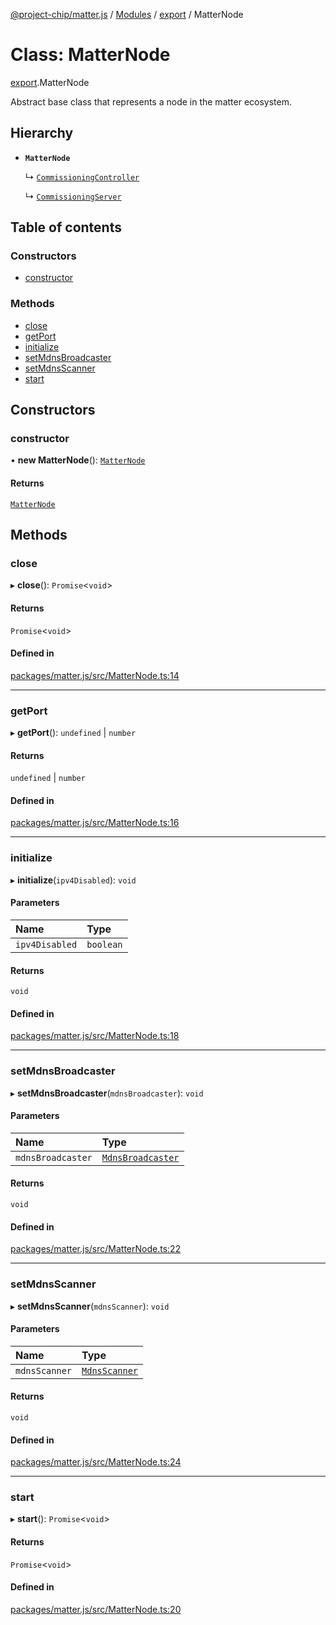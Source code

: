 [@project-chip/matter.js](../README.md) / [Modules](../modules.md) / [export](../modules/export.md) / MatterNode

# Class: MatterNode

[export](../modules/export.md).MatterNode

Abstract base class that represents a node in the matter ecosystem.

## Hierarchy

- **`MatterNode`**

  ↳ [`CommissioningController`](export.CommissioningController.md)

  ↳ [`CommissioningServer`](export.CommissioningServer.md)

## Table of contents

### Constructors

- [constructor](export.MatterNode.md#constructor)

### Methods

- [close](export.MatterNode.md#close)
- [getPort](export.MatterNode.md#getport)
- [initialize](export.MatterNode.md#initialize)
- [setMdnsBroadcaster](export.MatterNode.md#setmdnsbroadcaster)
- [setMdnsScanner](export.MatterNode.md#setmdnsscanner)
- [start](export.MatterNode.md#start)

## Constructors

### constructor

• **new MatterNode**(): [`MatterNode`](export.MatterNode.md)

#### Returns

[`MatterNode`](export.MatterNode.md)

## Methods

### close

▸ **close**(): `Promise`\<`void`\>

#### Returns

`Promise`\<`void`\>

#### Defined in

[packages/matter.js/src/MatterNode.ts:14](https://github.com/project-chip/matter.js/blob/dfd1dc35/packages/matter.js/src/MatterNode.ts#L14)

___

### getPort

▸ **getPort**(): `undefined` \| `number`

#### Returns

`undefined` \| `number`

#### Defined in

[packages/matter.js/src/MatterNode.ts:16](https://github.com/project-chip/matter.js/blob/dfd1dc35/packages/matter.js/src/MatterNode.ts#L16)

___

### initialize

▸ **initialize**(`ipv4Disabled`): `void`

#### Parameters

| Name | Type |
| :------ | :------ |
| `ipv4Disabled` | `boolean` |

#### Returns

`void`

#### Defined in

[packages/matter.js/src/MatterNode.ts:18](https://github.com/project-chip/matter.js/blob/dfd1dc35/packages/matter.js/src/MatterNode.ts#L18)

___

### setMdnsBroadcaster

▸ **setMdnsBroadcaster**(`mdnsBroadcaster`): `void`

#### Parameters

| Name | Type |
| :------ | :------ |
| `mdnsBroadcaster` | [`MdnsBroadcaster`](mdns_export.MdnsBroadcaster.md) |

#### Returns

`void`

#### Defined in

[packages/matter.js/src/MatterNode.ts:22](https://github.com/project-chip/matter.js/blob/dfd1dc35/packages/matter.js/src/MatterNode.ts#L22)

___

### setMdnsScanner

▸ **setMdnsScanner**(`mdnsScanner`): `void`

#### Parameters

| Name | Type |
| :------ | :------ |
| `mdnsScanner` | [`MdnsScanner`](mdns_export.MdnsScanner.md) |

#### Returns

`void`

#### Defined in

[packages/matter.js/src/MatterNode.ts:24](https://github.com/project-chip/matter.js/blob/dfd1dc35/packages/matter.js/src/MatterNode.ts#L24)

___

### start

▸ **start**(): `Promise`\<`void`\>

#### Returns

`Promise`\<`void`\>

#### Defined in

[packages/matter.js/src/MatterNode.ts:20](https://github.com/project-chip/matter.js/blob/dfd1dc35/packages/matter.js/src/MatterNode.ts#L20)
